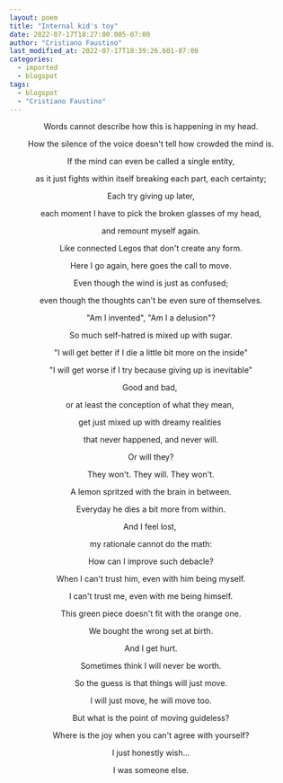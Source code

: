 ```yaml
---
layout: poem
title: "Internal kid's toy"
date: 2022-07-17T18:27:00.005-07:00
author: "Cristiano Faustino"
last_modified_at: 2022-07-17T18:39:26.601-07:00
categories:
  - imported
  - blogspot
tags:
  - blogspot
  - "Cristiano Faustino"
---
```


<p style="text-align: center;">Words cannot describe how this is happening in my head.</p><p style="text-align: center;">How the silence of the voice doesn't tell how crowded the mind is.</p><p style="text-align: center;">If the mind can even be called a single entity,</p><p style="text-align: center;">as it just fights within itself breaking each part, each certainty;</p><p style="text-align: center;">Each try giving up later,</p><p style="text-align: center;">each moment I have to pick the broken glasses of my head,</p><p style="text-align: center;">and remount myself again.</p><p style="text-align: center;">Like connected Legos that don't create any form.</p><p style="text-align: center;">Here I go again, here goes the call to move.</p><p style="text-align: center;">Even though the wind is just as confused;</p><p style="text-align: center;">even though the thoughts can't be even sure of themselves.</p><p style="text-align: center;">"Am I invented", "Am I a delusion"?</p><p style="text-align: center;">So much self-hatred is mixed up with sugar.</p><p style="text-align: center;">"I will get better if I die a little bit more on the inside"</p><p style="text-align: center;">"I will get worse if I try because giving up is inevitable"</p><p style="text-align: center;">Good and bad, </p><p style="text-align: center;">or at least the conception of what they mean, </p><p style="text-align: center;">get just mixed up with dreamy realities </p><p style="text-align: center;">that never happened, and never will.</p><p style="text-align: center;">Or will they?</p><p style="text-align: center;">They won't. They will. They won't.</p><p style="text-align: center;">A lemon spritzed with the brain in between.</p><p style="text-align: center;">Everyday he dies a bit more from within.</p><p style="text-align: center;">And I feel lost, </p><p style="text-align: center;">my rationale cannot do the math:</p><p style="text-align: center;">How can I improve such debacle?</p><p style="text-align: center;">When I can't trust him, even with him being myself.</p><p style="text-align: center;">I can't trust me, even with me being himself.</p><p style="text-align: center;">This green piece doesn't fit with the orange one.</p><p style="text-align: center;">We bought the wrong set at birth.</p><p style="text-align: center;">And I get hurt.</p><p style="text-align: center;">Sometimes think I will never be worth.</p><p style="text-align: center;">So the guess is that things will just move.</p><p style="text-align: center;">I will just move, he will move too.</p><p style="text-align: center;">But what is the point of moving guideless?</p><p style="text-align: center;">Where is the joy when you can't agree with yourself?

</p><p style="text-align: center;">I just honestly wish...</p><p style="text-align: center;">I was someone else.</p><p style="text-align: center;">

</p>
